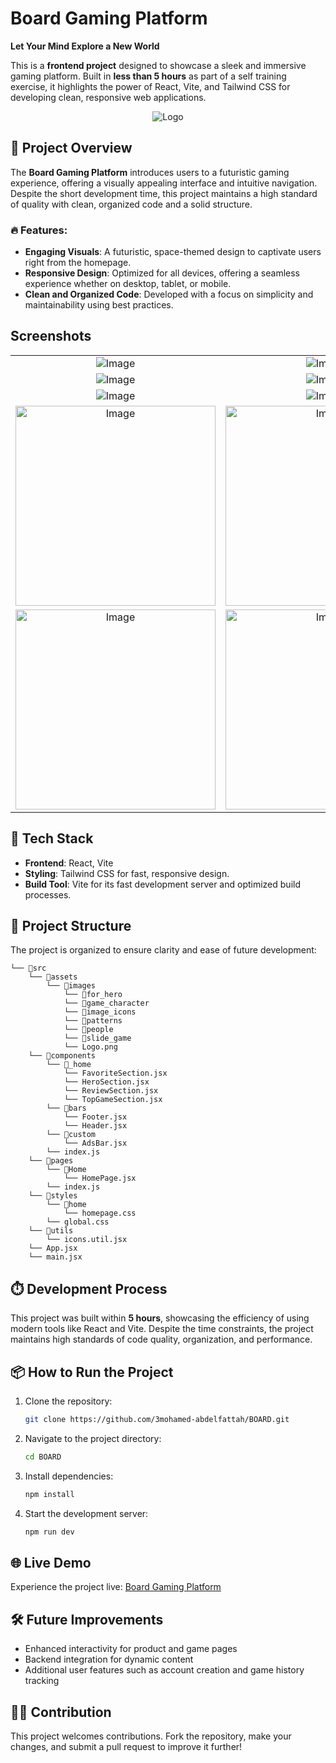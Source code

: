 # Board Gaming Platform

**Let Your Mind Explore a New World**

This is a **frontend project** designed to showcase a sleek and immersive gaming platform. Built in **less than 5 hours** as part of a self training exercise, it highlights the power of React, Vite, and Tailwind CSS for developing clean, responsive web applications.

<div  align="center">

![Logo](https://github.com/user-attachments/assets/1010c424-402e-4ead-a190-78a3b6ca63f1)
</div>

## 🚀 Project Overview

The **Board Gaming Platform** introduces users to a futuristic gaming experience, offering a visually appealing interface and intuitive navigation. Despite the short development time, this project maintains a high standard of quality with clean, organized code and a solid structure.

### 🔥 Features:

- **Engaging Visuals**: A futuristic, space-themed design to captivate users right from the homepage.
- **Responsive Design**: Optimized for all devices, offering a seamless experience whether on desktop, tablet, or mobile.
- **Clean and Organized Code**: Developed with a focus on simplicity and maintainability using best practices.

## Screenshots

 <table align="center">
  <tr align='center'>
    <td><img src="https://github.com/user-attachments/assets/c491c7c1-80c7-45d4-9ef8-2bb79a0260e3" alt="Image" /></td>
    <td><img src="https://github.com/user-attachments/assets/ca8472d9-43f7-49c9-8f6e-48a858192b0e" alt="Image" /></td>
  </tr>
  <tr align='center'>
    <td><img src="https://github.com/user-attachments/assets/f2c76fe2-36bb-431d-b318-0ee9d24c3d5a" alt="Image" /></td>
    <td><img src="https://github.com/user-attachments/assets/f41ff3c1-454f-4194-a53e-732c7986d9c1" alt="Image" /></td>
  </tr>
  <tr align='center'>
    <td><img src="https://github.com/user-attachments/assets/89199e42-8111-4255-bf4e-7d3afe1a8587" alt="Image" /></td>
    <td><img src="https://github.com/user-attachments/assets/220e5af7-a29d-4d96-9970-b448311a066b" alt="Image" /></td>
  </tr>
  <tr align='center'>
    <td><img width='320px' src="https://github.com/user-attachments/assets/7b01ac78-e080-4d4e-b0e6-9e7e15ed1805" alt="Image" /></td>
    <td><img width='320px' src="https://github.com/user-attachments/assets/540aa6e9-9efe-4712-a09e-8374eeb6b54e" alt="Image" /></td>
  </tr>
  <tr align='center'>
    <td><img width='320px' src="https://github.com/user-attachments/assets/16920a6a-ce03-4f80-8691-0b0e84962a71" alt="Image" /></td>
    <td><img width='320px' src="https://github.com/user-attachments/assets/94e4eab3-a0cb-4813-9cc5-31968da61673" alt="Image" /></td>
  </tr>
</table>


## 🎨 Tech Stack

- **Frontend**: React, Vite
- **Styling**: Tailwind CSS for fast, responsive design.
- **Build Tool**: Vite for its fast development server and optimized build processes.

## 📂 Project Structure

The project is organized to ensure clarity and ease of future development:

```
└── 📁src
    └── 📁assets
        └── 📁images
            └── 📁for_hero
            └── 📁game_character
            └── 📁image_icons
            └── 📁patterns
            └── 📁people
            └── 📁slide_game
            └── Logo.png
    └── 📁components
        └── 📁_home
            └── FavoriteSection.jsx
            └── HeroSection.jsx
            └── ReviewSection.jsx
            └── TopGameSection.jsx
        └── 📁bars
            └── Footer.jsx
            └── Header.jsx
        └── 📁custom
            └── AdsBar.jsx
        └── index.js
    └── 📁pages
        └── 📁Home
            └── HomePage.jsx
        └── index.js
    └── 📁styles
        └── 📁home
            └── homepage.css
        └── global.css
    └── 📁utils
        └── icons.util.jsx
    └── App.jsx
    └── main.jsx
```

## ⏱️ Development Process

This project was built within **5 hours**, showcasing the efficiency of using modern tools like React and Vite. Despite the time constraints, the project maintains high standards of code quality, organization, and performance.

## 📦 How to Run the Project

1. Clone the repository:

   ```bash
   git clone https://github.com/3mohamed-abdelfattah/BOARD.git
   ```

2. Navigate to the project directory:

   ```bash
   cd BOARD
   ```

3. Install dependencies:

   ```bash
   npm install
   ```

4. Start the development server:

   ```bash
   npm run dev
   ```

## 🌐 Live Demo

Experience the project live: [Board Gaming Platform](https://board-nine-wheat.vercel.app/)

## 🛠️ Future Improvements

- Enhanced interactivity for product and game pages
- Backend integration for dynamic content
- Additional user features such as account creation and game history tracking

## 👨‍💻 Contribution

This project welcomes contributions. Fork the repository, make your changes, and submit a pull request to improve it further!
